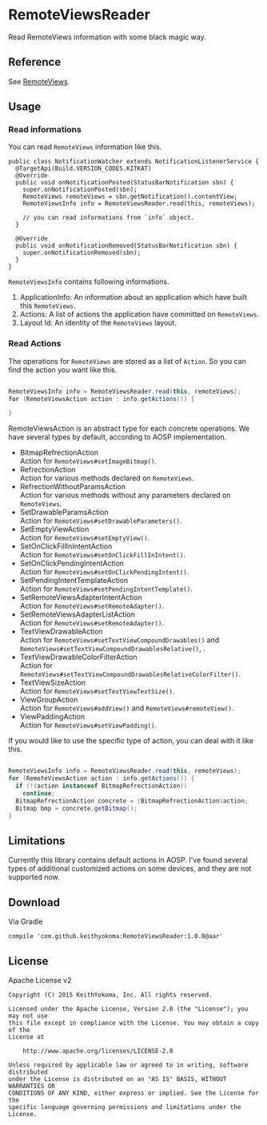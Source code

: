 # RemoteViewsReader

Read RemoteViews information with some black magic way.

## Reference

See [RemoteViews](https://android.googlesource.com/platform/frameworks/base/+/refs/heads/master/core/java/android/widget/RemoteViews.java).

## Usage

### Read informations

You can read `RemoteViews` information like this.

```
public class NotificationWatcher extends NotificationListenerService {
  @TargetApi(Build.VERSION_CODES.KITKAT)
  @Override
  public void onNotificationPosted(StatusBarNotification sbn) {
    super.onNotificationPosted(sbn);
    RemoteViews remoteViews = sbn.getNotification().contentView;
    RemoteViewsInfo info = RemoteViewsReader.read(this, remoteViews);

    // you can read informations from `info` object.
  }

  @Override
  public void onNotificationRemoved(StatusBarNotification sbn) {
    super.onNotificationRemoved(sbn);
  }
}
```

`RemoteViewsInfo` contains following informations.

1. ApplicationInfo: An information about an application which have built this `RemoteViews`.
2. Actions: A list of actions the application have committed on `RemoteViews`.
3. Layout Id: An identity of the `RemoteViews` layout.

### Read Actions

The operations for `RemoteViews` are stored as a list of `Action`.
So you can find the action you want like this.

```java

RemoteViewsInfo info = RemoteViewsReader.read(this, remoteViews);
for (RemoteViewsAction action : info.getActions()) {

}

```

RemoteViewsAction is an abstract type for each concrete operations.
We have several types by default, according to AOSP implementation.

- BitmapRefrectionAction  
  Action for `RemoteViews#setImageBitmap()`.
- RefrectionAction  
  Action for various methods declared on `RemoteViews`.
- RefrectionWithoutParamsAction  
  Action for various methods without any parameters declared on `RemoteViews`.
- SetDrawableParamsAction  
  Action for `RemoteViews#setDrawableParameters()`.
- SetEmptyViewAction  
  Action for `RemoteViews#setEmptyView()`.
- SetOnClickFillInIntentAction  
  Action for `RemoteViews#setOnClickFillInIntent()`.
- SetOnClickPendingIntentAction  
  Action for `RemoteViews#setOnClickPendingIntent()`.
- SetPendingIntentTemplateAction  
  Action for `RemoteViews#setPendingIntentTemplate()`.
- SetRemoteViewsAdapterIntentAction  
  Action for `RemoteViews#setRemoteAdapter()`.
- SetRemoteViewsAdapterListAction  
  Action for `RemoteViews#setRemoteAdapter()`.
- TextViewDrawableAction  
  Action for `RemoteViews#setTextViewCompoundDrawables()` and `RemoteViews#setTextViewCompoundDrawablesRelative()`, .
- TextViewDrawableColorFilterAction  
  Action for `RemoteViews#setTextViewCompoundDrawablesRelativeColorFilter()`.
- TextViewSizeAction  
  Action for `RemoteViews#setTextViewTextSize()`.
- ViewGroupAction  
  Action for `RemoteViews#addView()` and `RemoteViews#remoteView()`.
- ViewPaddingAction  
  Action for `RemoteViews#setViewPadding()`.

If you would like to use the specific type of action, you can deal with it like this.

```java

RemoteViewsInfo info = RemoteViewsReader.read(this, remoteViews);
for (RemoteViewsAction action : info.getActions()) {
  if (!(action instanceof BitmapRefrectionAction))
    continue;
  BitmapRefrectionAction concrete = (BitmapRefrectionAction)action;
  Bitmap bmp = concrete.getBitmap();
}

```

## Limitations

Currently this library contains default actions in AOSP.
I've found several types of additional customized actions on some devices, and they are not supported now.

## Download

Via Gradle

```
compile 'com.github.keithyokoma:RemoteViewsReader:1.0.0@aar'
```

## License

Apache License v2

```
Copyright (C) 2015 KeithYokoma, Inc. All rights reserved.

Licensed under the Apache License, Version 2.0 (the "License"); you may not use
this file except in compliance with the License. You may obtain a copy of the
License at

    http://www.apache.org/licenses/LICENSE-2.0

Unless required by applicable law or agreed to in writing, software distributed
under the License is distributed on an "AS IS" BASIS, WITHOUT WARRANTIES OR
CONDITIONS OF ANY KIND, either express or implied. See the License for the
specific language governing permissions and limitations under the License.
```
